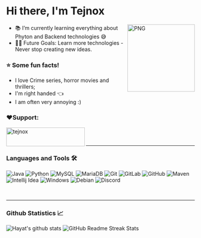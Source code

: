 # Hi there, I'm Tejnox
<img align="right" alt="PNG" height="180px" src="https://i.imgur.com/Z852S1Y.png" />

- 📚 I’m currently learning everything about Phyton and Backend technologies 😅
- 💪🏼 Future Goals: Learn more technologies - Never stop creating new ideas.

### :star: Some fun facts!
 - I love Crime series, horror movies and thrillers;
 - I'm right handed  :point_left: 
 - I am often very annoying :)

<h3 align="left">❤️Support:</h3>
<p><a href="https://www.buymeacoffee.com/tejnox"> <img align="left" src="https://cdn.buymeacoffee.com/buttons/v2/default-yellow.png" height="50" width="210" alt="tejnox" /></a></p><br><br>

---

### Languages and Tools 🛠 

![Java](http://img.shields.io/badge/-Java-5B4638?style=flat-square&logo=java&logoColor=ffffff)
![Python](http://img.shields.io/badge/-Python-3776AB?style=flat-square&logo=python&logoColor=ffffff)
![MySQL](http://img.shields.io/badge/-MySQL-FF6347?style=flat-square&logo=mysql&logoColor=ffffff)
![MariaDB](http://img.shields.io/badge/-MariaDB-32CD32?style=flat-square&logo=mariadb&logoColor=ffffff)
![Git](https://img.shields.io/badge/-Git-%23F05032?style=flat-square&logo=git&logoColor=%23ffffff)
![GitLab](https://img.shields.io/badge/-GitLab-FCA121?style=flat-square&logo=gitlab)
![GitHub](https://img.shields.io/badge/-GitHub-181717?style=flat-square&logo=github)
![Maven](http://img.shields.io/badge/-Maven-C71A36?style=flat-square&logo=apache-maven)
![Intellij Idea](http://img.shields.io/badge/-Intellij_IDEA-2C2255?style=flat-square&logo=IntelliJ-IDEA&logoColor=ffffff)
![Windows](http://img.shields.io/badge/-Windows-0078D6?style=flat-square&logo=windows&logoColor=ffffff)
![Debian](http://img.shields.io/badge/-Debian-A81D33?style=flat-square&logo=debian&logoColor=ffffff)
![Discord](https://img.shields.io/badge/-Discord-5865F2?style=flat-square&logo=discord&logoColor=%23ffffff)

<br/>

---

### Github Statistics 📈

![Hayat's github stats](https://github-readme-stats.vercel.app/api?username=Tejnox&show_icons=true&theme=tokyonight&hide_border=true&line_height=30)
![GitHub Readme Streak Stats](https://github-readme-streak-stats.herokuapp.com?user=Tejnox&theme=tokyonight&hide_border=true&date_format=j%20M%5B%20Y%5D&line_height=40)
  
<br/>


